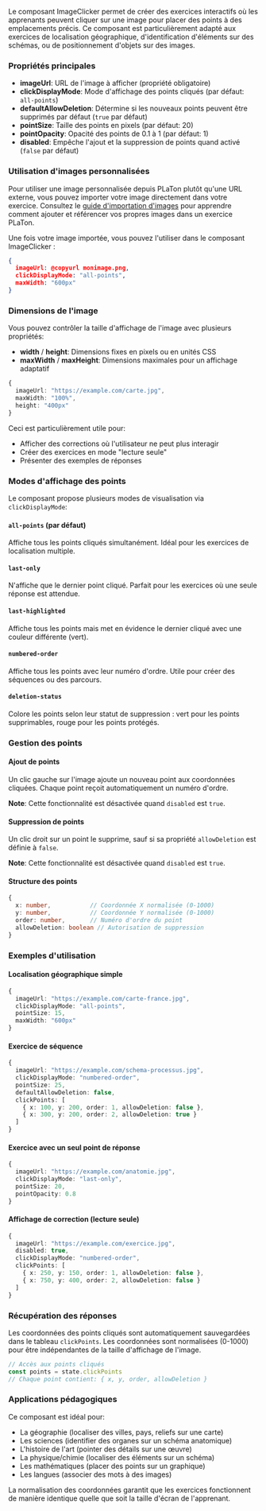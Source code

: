 Le composant ImageClicker permet de créer des exercices interactifs où les apprenants peuvent cliquer sur une image pour placer des points à des emplacements précis. Ce composant est particulièrement adapté aux exercices de localisation géographique, d'identification d'éléments sur des schémas, ou de positionnement d'objets sur des images.

### Propriétés principales

- **imageUrl**: URL de l'image à afficher (propriété obligatoire)
- **clickDisplayMode**: Mode d'affichage des points cliqués (par défaut: `all-points`)
- **defaultAllowDeletion**: Détermine si les nouveaux points peuvent être supprimés par défaut (`true` par défaut)
- **pointSize**: Taille des points en pixels (par défaut: 20)
- **pointOpacity**: Opacité des points de 0.1 à 1 (par défaut: 1)
- **disabled**: Empêche l'ajout et la suppression de points quand activé (`false` par défaut)

### Utilisation d'images personnalisées

Pour utiliser une image personnalisée depuis PLaTon plutôt qu'une URL externe, vous pouvez importer votre image directement dans votre exercice. Consultez le [guide d'importation d'images](/main/programing/exercise/image) pour apprendre comment ajouter et référencer vos propres images dans un exercice PLaTon.

Une fois votre image importée, vous pouvez l'utiliser dans le composant ImageClicker :

```json
{
  imageUrl: @copyurl monimage.png,
  clickDisplayMode: "all-points",
  maxWidth: "600px"
}
```

### Dimensions de l'image

Vous pouvez contrôler la taille d'affichage de l'image avec plusieurs propriétés:

- **width** / **height**: Dimensions fixes en pixels ou en unités CSS
- **maxWidth** / **maxHeight**: Dimensions maximales pour un affichage adaptatif

```typescript
{
  imageUrl: "https://example.com/carte.jpg",
  maxWidth: "100%",
  height: "400px"
}
```

Ceci est particulièrement utile pour:

- Afficher des corrections où l'utilisateur ne peut plus interagir
- Créer des exercices en mode "lecture seule"
- Présenter des exemples de réponses

### Modes d'affichage des points

Le composant propose plusieurs modes de visualisation via `clickDisplayMode`:

#### `all-points` (par défaut)

Affiche tous les points cliqués simultanément. Idéal pour les exercices de localisation multiple.

#### `last-only`

N'affiche que le dernier point cliqué. Parfait pour les exercices où une seule réponse est attendue.

#### `last-highlighted`

Affiche tous les points mais met en évidence le dernier cliqué avec une couleur différente (vert).

#### `numbered-order`

Affiche tous les points avec leur numéro d'ordre. Utile pour créer des séquences ou des parcours.

#### `deletion-status`

Colore les points selon leur statut de suppression : vert pour les points supprimables, rouge pour les points protégés.

### Gestion des points

#### Ajout de points

Un clic gauche sur l'image ajoute un nouveau point aux coordonnées cliquées. Chaque point reçoit automatiquement un numéro d'ordre.

**Note**: Cette fonctionnalité est désactivée quand `disabled` est `true`.

#### Suppression de points

Un clic droit sur un point le supprime, sauf si sa propriété `allowDeletion` est définie à `false`.

**Note**: Cette fonctionnalité est désactivée quand `disabled` est `true`.

#### Structure des points

```typescript
{
  x: number,           // Coordonnée X normalisée (0-1000)
  y: number,           // Coordonnée Y normalisée (0-1000)
  order: number,       // Numéro d'ordre du point
  allowDeletion: boolean // Autorisation de suppression
}
```

### Exemples d'utilisation

#### Localisation géographique simple

```typescript
{
  imageUrl: "https://example.com/carte-france.jpg",
  clickDisplayMode: "all-points",
  pointSize: 15,
  maxWidth: "600px"
}
```

#### Exercice de séquence

```typescript
{
  imageUrl: "https://example.com/schema-processus.jpg",
  clickDisplayMode: "numbered-order",
  pointSize: 25,
  defaultAllowDeletion: false,
  clickPoints: [
    { x: 100, y: 200, order: 1, allowDeletion: false },
    { x: 300, y: 200, order: 2, allowDeletion: true }
  ]
}
```

#### Exercice avec un seul point de réponse

```typescript
{
  imageUrl: "https://example.com/anatomie.jpg",
  clickDisplayMode: "last-only",
  pointSize: 20,
  pointOpacity: 0.8
}
```

#### Affichage de correction (lecture seule)

```typescript
{
  imageUrl: "https://example.com/exercice.jpg",
  disabled: true,
  clickDisplayMode: "numbered-order",
  clickPoints: [
    { x: 250, y: 150, order: 1, allowDeletion: false },
    { x: 750, y: 400, order: 2, allowDeletion: false }
  ]
}
```

### Récupération des réponses

Les coordonnées des points cliqués sont automatiquement sauvegardées dans le tableau `clickPoints`. Les coordonnées sont normalisées (0-1000) pour être indépendantes de la taille d'affichage de l'image.

```typescript
// Accès aux points cliqués
const points = state.clickPoints
// Chaque point contient: { x, y, order, allowDeletion }
```

### Applications pédagogiques

Ce composant est idéal pour:

- La géographie (localiser des villes, pays, reliefs sur une carte)
- Les sciences (identifier des organes sur un schéma anatomique)
- L'histoire de l'art (pointer des détails sur une œuvre)
- La physique/chimie (localiser des éléments sur un schéma)
- Les mathématiques (placer des points sur un graphique)
- Les langues (associer des mots à des images)

La normalisation des coordonnées garantit que les exercices fonctionnent de manière identique quelle que soit la taille d'écran de l'apprenant.
